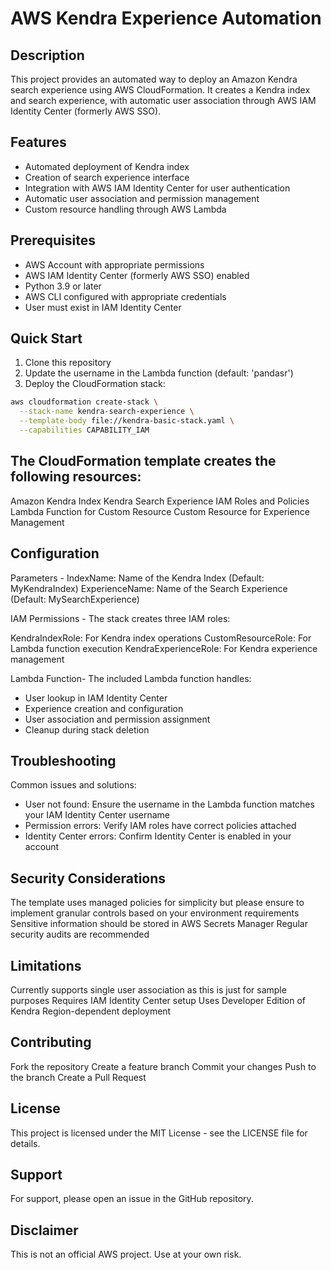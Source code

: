 # AWS Kendra Experience Automation

## Description
This project provides an automated way to deploy an Amazon Kendra search experience using AWS CloudFormation. It creates a Kendra index and search experience, with automatic user association through AWS IAM Identity Center (formerly AWS SSO).

## Features
- Automated deployment of Kendra index
- Creation of search experience interface
- Integration with AWS IAM Identity Center for user authentication
- Automatic user association and permission management
- Custom resource handling through AWS Lambda

## Prerequisites
- AWS Account with appropriate permissions
- AWS IAM Identity Center (formerly AWS SSO) enabled
- Python 3.9 or later
- AWS CLI configured with appropriate credentials
- User must exist in IAM Identity Center

## Quick Start
1. Clone this repository
2. Update the username in the Lambda function (default: 'pandasr')
3. Deploy the CloudFormation stack:
```bash
aws cloudformation create-stack \
  --stack-name kendra-search-experience \
  --template-body file://kendra-basic-stack.yaml \
  --capabilities CAPABILITY_IAM
```

## The CloudFormation template creates the following resources:

Amazon Kendra Index
Kendra Search Experience
IAM Roles and Policies
Lambda Function for Custom Resource
Custom Resource for Experience Management

## Configuration

Parameters - 
IndexName: Name of the Kendra Index (Default: MyKendraIndex)
ExperienceName: Name of the Search Experience (Default: MySearchExperience)

IAM Permissions - 
The stack creates three IAM roles:

KendraIndexRole: For Kendra index operations
CustomResourceRole: For Lambda function execution
KendraExperienceRole: For Kendra experience management

Lambda Function- 
The included Lambda function handles:
- User lookup in IAM Identity Center
- Experience creation and configuration
- User association and permission assignment
- Cleanup during stack deletion

## Troubleshooting
Common issues and solutions:
- User not found: Ensure the username in the Lambda function matches your IAM Identity Center username
- Permission errors: Verify IAM roles have correct policies attached
- Identity Center errors: Confirm Identity Center is enabled in your account

## Security Considerations
The template uses managed policies for simplicity but please ensure to implement granular controls based on your environment requirements 
Sensitive information should be stored in AWS Secrets Manager
Regular security audits are recommended

## Limitations
Currently supports single user association as this is just for sample purposes 
Requires IAM Identity Center setup
Uses Developer Edition of Kendra
Region-dependent deployment

## Contributing
Fork the repository
Create a feature branch
Commit your changes
Push to the branch
Create a Pull Request

## License
This project is licensed under the MIT License - see the LICENSE file for details.

## Support
For support, please open an issue in the GitHub repository.

## Disclaimer
This is not an official AWS project. Use at your own risk.

